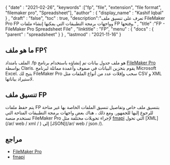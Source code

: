 {
  "date" : "2021-02-26",
  "keywords" :["fp", "file", "extension", "file format", "filemaker pro", "Spreadsheet"],
  "author" : {
    "display_name" : "Kashif Iqbal"
} ,
  "draft" : "false",
  "toc" : true,
  "description":"تعرف على تنسيق ملف FileMaker Pro FP وواجهات برمجة التطبيقات التي يمكنها إنشاء ملفات FP وفتحها." ,
  "title" :"FP - FileMaker Pro Spreadsheet File" ,
  "linktitle" : "FP",
  "menu" : {
    "docs" : {
      "parent" : "spreadsheet"
}
} ,
  "lastmod" : "2021-11-16"
}

## ما هو ملف FP؟

الملف بامتداد .fp هو ملف جدول بيانات تم إنشاؤه باستخدام برنامج [FileMaker Pro](https://www.claris.com/filemaker/pro/) بواسطة Claris. يقوم بتخزين البيانات في صفوف وأعمدة مماثلة لبرنامج Microsoft Excel. يتيح لك FileMaker Pro سحب وإفلات عدد من أنواع الملفات مثل CSV و XML لاستيراد بياناتها.

## تنسيق ملف FP

يتم حفظ ملفات FP بتنسيق ملف خاص وتفاصيل تنسيق الملفات الخاصة بها غير متاحة للرجوع إليها للجمهور. ومع ذلك ، هناك بعض واجهات برمجة التطبيقات المتاحة التي تستخدم منصة FileMaker Pro لإجراء تحويلات مختلفة مثل [fmapi](https://github.com/stevenwhitespacesystems/fm-xml2json) التي تحول [XML](/ar/ web / xml / ) إلى [JSON](/ar/ web / json /).

## مراجع

* [FileMaker Pro](https://www.claris.com/filemaker/pro/)
* [fmapi](https://github.com/stevenwhitespacesystems/fm-xml2json)

